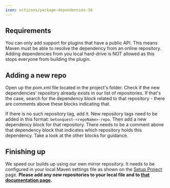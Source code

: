 ```yaml
---
icon: octicons/package-dependencies-16
---
```

## Requirements 
You can only add support for plugins that have a public API. This means Maven must be able to resolve the dependency 
from an online repository. Adding dependencies from you local hard-drive is NOT allowed as this stops everyone from 
building the plugin.

## Adding a new repo
Open up the pom.xml file located in the project's folder. Check if the new dependencies' repository already exists in our 
list of repositories. If that's the case, search for the dependency block related to that repository - there are comments
above these blocks indicating that.

If there is no such repository tag, add it.
New repository tags need to be added in this format: `betonquest-<repoName>-repo`.
Then add a new dependency block for that repository. There needs to be a comment above that dependency block that indicates
which repository holds this dependency. Take a look at the other blocks for guidance.

## Finishing up
We speed our builds up using our own mirror repository. It needs to be configured in your local Maven settings file as
shown on the [Setup Project](../../Setup-Project.md#build-speed-up) page.
**Please add any new repositories to your local file and to [that documentation page](../../Setup-Project.md#build-speed-up).**
